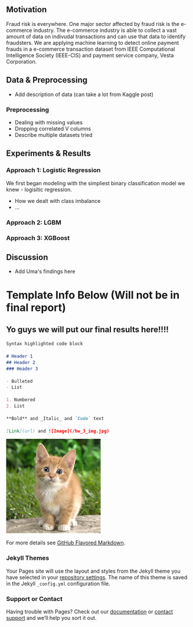 ## Motivation

Fraud risk is everywhere. One major sector affected by fraud risk is the e-commerce industry. The e-commerce industry is able to collect a vast amount of data on indivudal transactions and can use that data to identify fraudsters. We are applying machine learning to detect online payment frauds in a e-commerce transaction dataset from IEEE Computational Intelligence Society (IEEE-CIS) and payment service company, Vesta Corporation. 

## Data & Preprocessing

- Add description of data (can take a lot from Kaggle post)

### Preprocessing
- Dealing with missing values
- Dropping correlated V columns
- Describe multiple datasets tried

## Experiments & Results

### Approach 1: Logistic Regression

We first began modeling with the simpliest binary classification model we knew - logisitic regression. 
- How we dealt with class imbalance
- ...

### Approach 2: LGBM


### Approach 3: XGBoost

## Discussion
- Add Uma's findings here


# Template Info Below (Will not be in final report)

## Yo guys we will put our final results here!!!!

```markdown
Syntax highlighted code block

# Header 1
## Header 2
### Header 3

- Bulleted
- List

1. Numbered
2. List

**Bold** and _Italic_ and `Code` text

[Link](url) and ![Image](/hw_3_img.jpg)

```
![alt text](hw_3_img.jpg)

For more details see [GitHub Flavored Markdown](https://guides.github.com/features/mastering-markdown/).

### Jekyll Themes

Your Pages site will use the layout and styles from the Jekyll theme you have selected in your [repository settings](https://github.com/umasreeram/fraud-detection-page.github.io/settings). The name of this theme is saved in the Jekyll `_config.yml` configuration file.

### Support or Contact

Having trouble with Pages? Check out our [documentation](https://help.github.com/categories/github-pages-basics/) or [contact support](https://github.com/contact) and we’ll help you sort it out.
